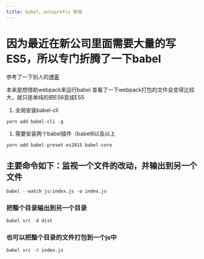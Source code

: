 ```yaml
---
title: babel、autoprefix 使用
---
```


# 因为最近在新公司里面需要大量的写ES5，所以专门折腾了一下babel

参考了一下别人的[博客](https://www.cnblogs.com/zhenwen/archive/2016/07/17/5679589.html)

本来是想借助webpack来运行babel 查看了一下webpack打包的文件会变得比较大，就只是单纯的把ES6变成ES5

1. 全局安装babel-cli

``` python
yarn add babel-cli -g
```

1. 需要安装两个babel插件（babel6以及以上

``` python
yarn add babel-preset-es2015 babel-core
```

## 主要命令如下：监视一个文件的改动，并输出到另一个文件

``` python
babel --watch js/index.js -o index.js
```

### 把整个目录输出到另一个目录

``` python
babel src -d dist
```

### 也可以把整个目录的文件打包到一个js中

``` python
babel src -0 index.js
```